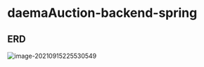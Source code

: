 # daemaAuction-backend-spring



## ERD

![image-20210915225530549](C:\Users\sting\AppData\Roaming\Typora\typora-user-images\image-20210915225530549.png)

